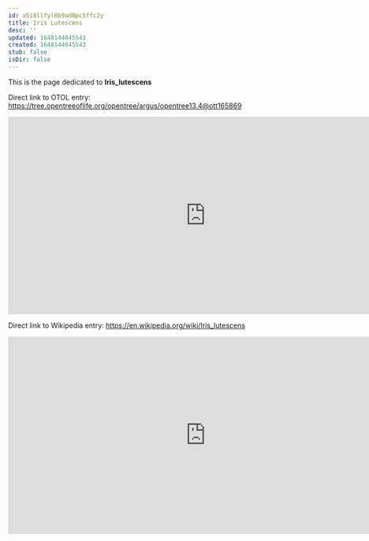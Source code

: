 ```yaml
---
id: a5i8llfyl8b9ad8pc5ffc2y
title: Iris Lutescens
desc: ''
updated: 1648144045543
created: 1648144045543
stub: false
isDir: false
---
```

This is the page dedicated to **Iris_lutescens**


Direct link to OTOL entry: https://tree.opentreeoflife.org/opentree/argus/opentree13.4@ott165869



<html>
    <body>
    <iframe src="https://tree.opentreeoflife.org/opentree/argus/opentree13.4@ott165869"
    width="800" height="400" frameborder="0" allowfullscreen> </iframe>
    </body>
</html>
    


Direct link to Wikipedia entry: https://en.wikipedia.org/wiki/Iris_lutescens



<html>
    <body>
    <iframe src="https://en.wikipedia.org/wiki/Iris_lutescens"
    width="800" height="400" frameborder="0" allowfullscreen> </iframe>
    </body>
</html>
    
